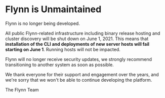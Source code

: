 # Flynn is Unmaintained

Flynn is no longer being developed.

All public Flynn-related infrastructure including binary release hosting and cluster discovery will be shut down on June 1, 2021. This means that **installation of the CLI and deployments of new server hosts will fail starting on June 1**. Running hosts will not be impacted.

Flynn will no longer receive security updates, we strongly recommend transitioning to another system as soon as possible.

We thank everyone for their support and engagement over the years, and we're sorry that we won't be able to continue developing the platform.

The Flynn Team
